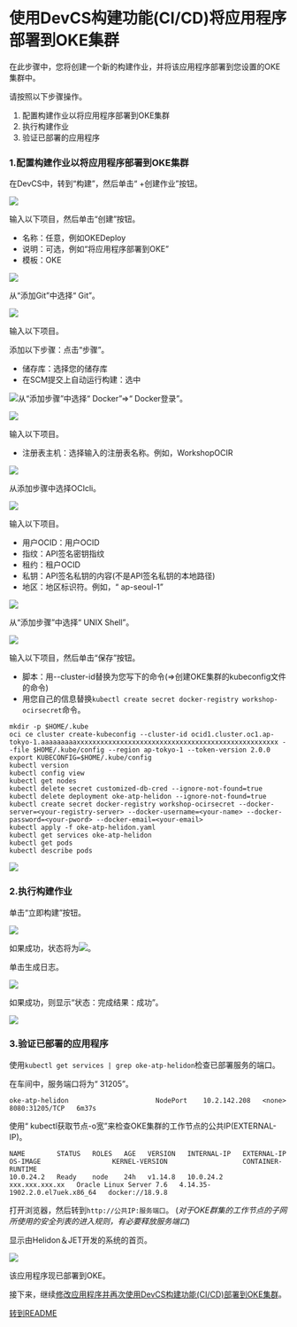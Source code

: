 使用DevCS构建功能(CI/CD)将应用程序部署到OKE集群
=====
在此步骤中，您将创建一个新的构建作业，并将该应用程序部署到您设置的OKE集群中。

请按照以下步骤操作。

1. 配置构建作业以将应用程序部署到OKE集群
2. 执行构建作业
3. 验证已部署的应用程序

### 1.配置构建作业以将应用程序部署到OKE集群

在DevCS中，转到“构建”，然后单击“ +创建作业”按钮。

![](images/1700.jpg)

输入以下项目，然后单击“创建”按钮。

+ 名称：任意，例如OKEDeploy
+ 说明：可选，例如“将应用程序部署到OKE”
+ 模板：OKE

![](images/1710.jpg)

从“添加Git”中选择“ Git”。

![](images/1720.jpg)

输入以下项目。

添加以下步骤：点击“步骤”。

+ 储存库：选择您的储存库
+ 在SCM提交上自动运行构建：选中

![](images/1730.jpg)从“添加步骤”中选择“ Docker”⇒“ Docker登录”。

![](images/1740.jpg)

输入以下项目。

+ 注册表主机：选择输入的注册表名称。例如，WorkshopOCIR

![](images/1750.jpg)

从添加步骤中选择OCIcli。

![](images/1760.jpg)

输入以下项目。

+ 用户OCID：用户OCID
+ 指纹：API签名密钥指纹
+ 租约：租户OCID
+ 私钥：API签名私钥的内容(不是API签名私钥的本地路径)
+ 地区：地区标识符。例如，“ ap-seoul-1”

![](images/1770.jpg)

从“添加步骤”中选择“ UNIX Shell”。

![](images/1780.jpg)

输入以下项目，然后单击“保存”按钮。

+ 脚本：用--cluster-id替换为您写下的命令(⇒创建OKE集群的kubeconfig文件的命令)
+ 用您自己的信息替换`kubectl create secret docker-registry workshop-ocirsecret`命令。

```
mkdir -p $HOME/.kube
oci ce cluster create-kubeconfig --cluster-id ocid1.cluster.oc1.ap-tokyo-1.aaaaaaaaaxxxxxxxxxxxxxxxxxxxxxxxxxxxxxxxxxxxxxxxxxxxxxxxxxxx --file $HOME/.kube/config --region ap-tokyo-1 --token-version 2.0.0
export KUBECONFIG=$HOME/.kube/config
kubectl version
kubectl config view
kubectl get nodes
kubectl delete secret customized-db-cred --ignore-not-found=true
kubectl delete deployment oke-atp-helidon --ignore-not-found=true
kubectl create secret docker-registry workshop-ocirsecret --docker-server=<your-registry-server> --docker-username=<your-name> --docker-password=<your-pword> --docker-email=<your-email>
kubectl apply -f oke-atp-helidon.yaml
kubectl get services oke-atp-helidon
kubectl get pods
kubectl describe pods
```

![](images/1790.jpg)

### 2.执行构建作业

单击“立即构建”按钮。

![](images/1810.jpg)

如果成功，状态将为![](images/status_success.jpg)。

单击生成日志。

![](images/1820.jpg)

如果成功，则显示“状态：完成结果：成功”。

![](images/1830.jpg)

### 3.验证已部署的应用程序

使用`kubectl get services | grep oke-atp-helidon`检查已部署服务的端口。

在车间中，服务端口将为“ 31205”。

```
oke-atp-helidon                      NodePort    10.2.142.208   <none>        8080:31205/TCP   6m37s
```

使用“ kubectl获取节点-o宽”来检查OKE集群的工作节点的公共IP(EXTERNAL-IP)。

```
NAME        STATUS   ROLES   AGE   VERSION   INTERNAL-IP   EXTERNAL-IP      OS-IMAGE                  KERNEL-VERSION                   CONTAINER-RUNTIME
10.0.24.2   Ready    node    24h   v1.14.8   10.0.24.2     xxx.xxx.xxx.xx   Oracle Linux Server 7.6   4.14.35-1902.2.0.el7uek.x86_64   docker://18.9.8
```

打开浏览器，然后转到`http://公共IP:服务端口`。 (*对于OKE群集的工作节点的子网所使用的安全列表的进入规则，有必要释放服务端口*)

显示由Helidon＆JET开发的系统的首页。

![](images/1840.jpg)

该应用程序现已部署到OKE。

接下来，继续[修改应用程序并再次使用DevCS构建功能(CI/CD)部署到OKE集群](WorkshopGuide1000RedeployToOKECluster.md)。

[转到README](../README.md)